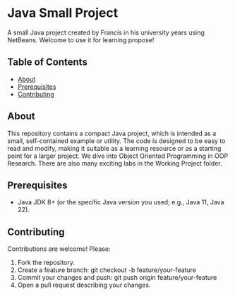 # Java Small Project

A small Java project created by Francis in his university years using NetBeans. Welcome to use it for learning propose!

## Table of Contents
- [About](#about)
- [Prerequisites](#prerequisites)
- [Contributing](#contributing)


## About
This repository contains a compact Java project, which is intended as a small, self-contained example or utility. The code is designed to be easy to read and modify, making it suitable as a learning resource or as a starting point for a larger project. We dive into Object Oriented Programming in OOP Research. There are also many exciting labs in the Working Project folder.

## Prerequisites
- Java JDK 8+ (or the specific Java version you used; e.g., Java 11, Java 22).

## Contributing
Contributions are welcome! Please:
1. Fork the repository.
2. Create a feature branch: git checkout -b feature/your-feature
3. Commit your changes and push: git push origin feature/your-feature
4. Open a pull request describing your changes.

